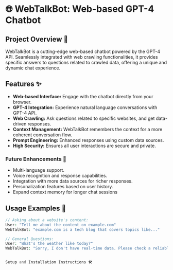# 🌐 **WebTalkBot: Web-based GPT-4 Chatbot**

## Project Overview 🌟

WebTalkBot is a cutting-edge web-based chatbot powered by the GPT-4 API. Seamlessly integrated with web crawling functionalities, it provides specific answers to questions related to crawled data, offering a unique and dynamic chat experience.

## Features ✨

- **Web-based Interface:** Engage with the chatbot directly from your browser.
- **GPT-4 Integration:** Experience natural language conversations with GPT-4 API.
- **Web Crawling:** Ask questions related to specific websites, and get data-driven responses.
- **Context Management:** WebTalkBot remembers the context for a more coherent conversation flow.
- **Prompt Engineering:** Enhanced responses using custom data sources.
- **High Security:** Ensures all user interactions are secure and private.

### Future Enhancements 🚀

- Multi-language support.
- Voice recognition and response capabilities.
- Integration with more data sources for richer responses.
- Personalization features based on user history.
- Expand context memory for longer chat sessions


## Usage Examples 🎯

```php
// Asking about a website's content:
User: "Tell me about the content on example.com"
WebTalkBot: "example.com is a tech blog that covers topics like..."

// General Questions:
User: "What's the weather like today?"
WebTalkBot: "Sorry, I don't have real-time data. Please check a reliable weather website."


Setup and Installation Instructions 🛠


